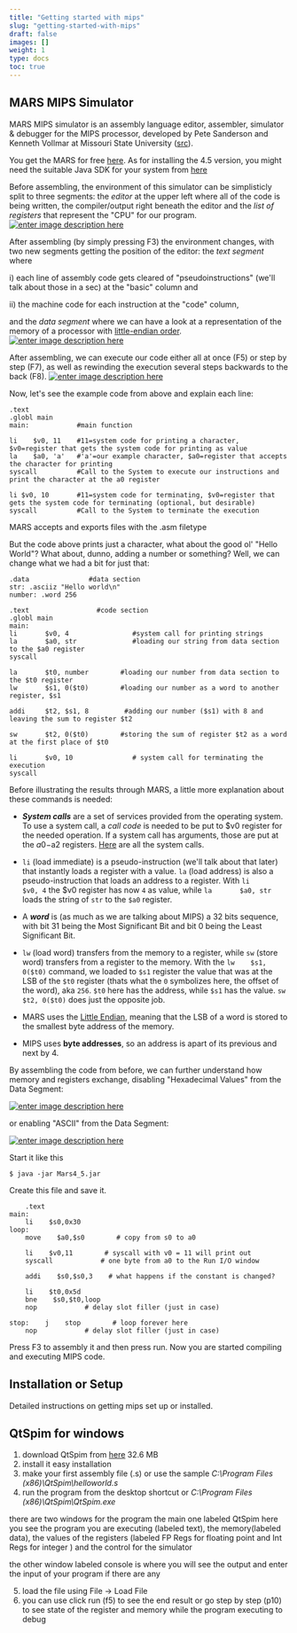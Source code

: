 ```yaml
---
title: "Getting started with mips"
slug: "getting-started-with-mips"
draft: false
images: []
weight: 1
type: docs
toc: true
---
```


## MARS MIPS Simulator
MARS MIPS simulator is an assembly language editor, assembler, simulator & debugger for the MIPS processor, developed by Pete Sanderson and Kenneth Vollmar at Missouri State University ([src][1]).

You get the MARS for free [here][2]. 
As for installing the 4.5 version, you might need the suitable Java SDK for your system from [here][3]

Before assembling, the environment of this simulator can be simplisticly split 
to three segments: the *editor* at the upper left where all of the code is being written, the compiler/output right beneath the editor and the *list of registers* that represent the "CPU" for our program.
[![enter image description here][4]][4]

After assembling (by simply pressing F3) the environment changes, with two new segments getting the position of the editor: the *text segment* where 

i) each line of assembly code gets cleared of "pseudoinstructions" (we'll talk about those in a sec) at the "basic" column and 

ii) the machine code for each instruction at the "code" column, 

and the *data segment* where we can have a look at a representation of the memory of a processor with [little-endian order][5].
[![enter image description here][6]][6]

After assembling, we can execute our code either all at once (F5) or step by step (F7), as well as rewinding the execution several steps backwards to the back (F8).
[![enter image description here][7]][7]

Now, let's see the example code from above and explain each line:

    .text
    .globl main
    main:            #main function
    
    li    $v0, 11    #11=system code for printing a character, $v0=register that gets the system code for printing as value
    la    $a0, 'a'   #'a'=our example character, $a0=register that accepts the character for printing
    syscall          #Call to the System to execute our instructions and print the character at the a0 register 
    
    li $v0, 10       #11=system code for terminating, $v0=register that gets the system code for terminating (optional, but desirable)
    syscall          #Call to the System to terminate the execution

MARS accepts and exports files with the .asm filetype


But the code above prints just a character, what about the good ol' "Hello World"?
What about, dunno, adding a number or something?
Well, we can change what we had a bit for just that:

    .data               #data section 
    str: .asciiz "Hello world\n"  
    number: .word 256
     
    .text                 #code section 
    .globl main 
    main: 
    li       $v0, 4                #system call for printing strings 
    la       $a0, str              #loading our string from data section to the $a0 register
    syscall  
           
    la       $t0, number        #loading our number from data section to the $t0 register
    lw       $s1, 0($t0)        #loading our number as a word to another register, $s1 
    
    addi     $t2, $s1, 8         #adding our number ($s1) with 8 and leaving the sum to register $t2
    
    sw       $t2, 0($t0)        #storing the sum of register $t2 as a word at the first place of $t0
    
    li       $v0, 10               # system call for terminating the execution
    syscall 

Before illustrating the results through MARS, a little more explanation about these commands is needed:

 - ***System calls*** are a set of services provided from the operating system. To use a system call, a *call code* is needed to be put to
   $v0 register for the needed operation. If a system call has
   arguments, those are put at the $a0-$a2 registers. [Here][8] are all the system calls.
   
  - `li` (load immediate) is a pseudo-instruction (we'll talk about that
   later) that instantly loads a register with a value. `la` (load
   address) is also a pseudo-instruction that loads an address to a
   register. With `li       $v0, 4` the $v0 register has now `4` as
   value, while `la       $a0, str` loads the string of `str` to the
   `$a0` register.
   
   - A ***word*** is (as much as we are talking about MIPS) a 32 bits
   sequence, with bit 31 being the Most Significant Bit and bit 0 being
   the Least Significant Bit. 
   
   - `lw` (load word) transfers from the memory to a register, while `sw`
   (store word) transfers from a register to the memory. With the `lw   
   $s1, 0($t0)` command, we loaded to `$s1` register the value that was
   at the LSB of the `$t0` register (thats what the `0` symbolizes here,
   the offset of the word), aka `256`. `$t0` here has the address, while
   `$s1` has the value. `sw       $t2, 0($t0)` does just the opposite
   job. 
   
   - MARS uses the [Little Endian][5], meaning that the LSB of a word is
   stored to the smallest byte address of the memory.
   
   - MIPS uses **byte addresses**, so an address is apart of its previous
   and next by 4.

By assembling the code from before, we can further understand how memory and registers exchange, disabling "Hexadecimal Values" from the Data Segment:

[![enter image description here][9]][9]

or enabling "ASCII" from the Data Segment: 

[![enter image description here][10]][10]
















Start it like this

`$ java -jar Mars4_5.jar`

Create this file and save it.

        .text
    main:
        li    $s0,0x30
    loop:
        move    $a0,$s0        # copy from s0 to a0
        
        li    $v0,11        # syscall with v0 = 11 will print out
        syscall            # one byte from a0 to the Run I/O window
    
        addi    $s0,$s0,3    # what happens if the constant is changed?
        
        li    $t0,0x5d
        bne    $s0,$t0,loop
        nop            # delay slot filler (just in case)
    
    stop:    j    stop        # loop forever here
        nop            # delay slot filler (just in case)


Press F3 to assembly it and then press run. Now you are started compiling and executing MIPS code. 


  [1]: https://www.d.umn.edu/~gshute/mips/Mars/Mars.xhtml
  [2]: http://courses.missouristate.edu/kenvollmar/mars/
  [3]: http://www.oracle.com/technetwork/java/javase/downloads/jdk8-downloads-2133151.html
  [4]: https://i.stack.imgur.com/tk0uJ.png
  [5]: https://en.wikipedia.org/wiki/Endianness
  [6]: https://i.stack.imgur.com/Qr0Q0.png
  [7]: https://i.stack.imgur.com/4wact.png
  [8]: https://courses.missouristate.edu/KenVollmar/mars/Help/SyscallHelp.html
  [9]: https://i.stack.imgur.com/d72j5.png
  [10]: https://i.stack.imgur.com/LpDSz.png

## Installation or Setup
Detailed instructions on getting mips set up or installed.

## QtSpim for windows
1. download QtSpim from [here][1] 32.6 MB
2. install it easy installation
3. make your first assembly file (.s) or use the sample *C:\Program Files (x86)\QtSpim\helloworld.s*
4. run the program from the desktop shortcut or *C:\Program Files (x86)\QtSpim\QtSpim.exe*

there are two windows for the program the main one labeled QtSpim here you see the program you are executing (labeled text), the memory(labeled data), the values of the registers (labeled FP Regs for floating point and Int Regs for integer ) and the control for the simulator 

the other window labeled console is where you will see the output and enter the input of your program if there are any 

5. load the file using File -> Load File
6. you can use click run (f5) to see the end result or go step by step (p10) to see state of the register and memory while the program executing to debug 

  [1]: https://sourceforge.net/projects/spimsimulator/files/

